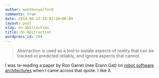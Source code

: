 ```yaml
---
author: wanthonyalford
comments: true
date: 2014-06-22 18:02:10+00:00
layout: post
slug: on-abstraction
title: On Abstraction
wordpress_id: 104
---
```


<blockquote>Abstraction is used as a tool to isolate aspects of reality that can be tracked or predicted reliably, and ignore aspects that cannot.</blockquote>


I was re-reading a paper by Ron Garret (nee Erann Gat) on [robot software architectures](http://flownet.com/ron/papers/tla.pdf) when I came across that quote. I like it.
